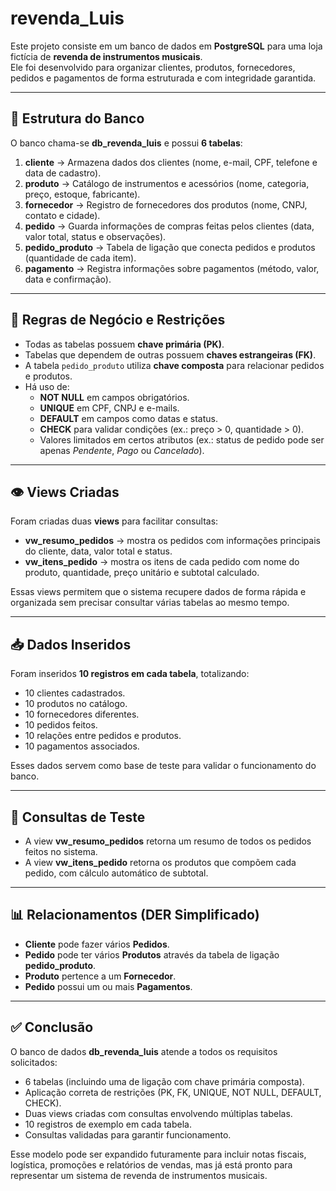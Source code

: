 # revenda_Luis

Este projeto consiste em um banco de dados em **PostgreSQL** para uma loja fictícia de **revenda de instrumentos musicais**.  
Ele foi desenvolvido para organizar clientes, produtos, fornecedores, pedidos e pagamentos de forma estruturada e com integridade garantida.

---

## 📑 Estrutura do Banco

O banco chama-se **db_revenda_luis** e possui **6 tabelas**:

1. **cliente** → Armazena dados dos clientes (nome, e-mail, CPF, telefone e data de cadastro).  
2. **produto** → Catálogo de instrumentos e acessórios (nome, categoria, preço, estoque, fabricante).  
3. **fornecedor** → Registro de fornecedores dos produtos (nome, CNPJ, contato e cidade).  
4. **pedido** → Guarda informações de compras feitas pelos clientes (data, valor total, status e observações).  
5. **pedido_produto** → Tabela de ligação que conecta pedidos e produtos (quantidade de cada item).  
6. **pagamento** → Registra informações sobre pagamentos (método, valor, data e confirmação).

---

## 🔑 Regras de Negócio e Restrições

- Todas as tabelas possuem **chave primária (PK)**.  
- Tabelas que dependem de outras possuem **chaves estrangeiras (FK)**.  
- A tabela `pedido_produto` utiliza **chave composta** para relacionar pedidos e produtos.  
- Há uso de:
  - **NOT NULL** em campos obrigatórios.  
  - **UNIQUE** em CPF, CNPJ e e-mails.  
  - **DEFAULT** em campos como datas e status.  
  - **CHECK** para validar condições (ex.: preço > 0, quantidade > 0).  
  - Valores limitados em certos atributos (ex.: status de pedido pode ser apenas *Pendente*, *Pago* ou *Cancelado*).  

---

## 👁️ Views Criadas

Foram criadas duas **views** para facilitar consultas:

- **vw_resumo_pedidos** → mostra os pedidos com informações principais do cliente, data, valor total e status.  
- **vw_itens_pedido** → mostra os itens de cada pedido com nome do produto, quantidade, preço unitário e subtotal calculado.  

Essas views permitem que o sistema recupere dados de forma rápida e organizada sem precisar consultar várias tabelas ao mesmo tempo.

---

## 📥 Dados Inseridos

Foram inseridos **10 registros em cada tabela**, totalizando:  
- 10 clientes cadastrados.  
- 10 produtos no catálogo.  
- 10 fornecedores diferentes.  
- 10 pedidos feitos.  
- 10 relações entre pedidos e produtos.  
- 10 pagamentos associados.  

Esses dados servem como base de teste para validar o funcionamento do banco.

---

## 🔎 Consultas de Teste

- A view **vw_resumo_pedidos** retorna um resumo de todos os pedidos feitos no sistema.  
- A view **vw_itens_pedido** retorna os produtos que compõem cada pedido, com cálculo automático de subtotal.  

---

## 📊 Relacionamentos (DER Simplificado)

- **Cliente** pode fazer vários **Pedidos**.  
- **Pedido** pode ter vários **Produtos** através da tabela de ligação **pedido_produto**.  
- **Produto** pertence a um **Fornecedor**.  
- **Pedido** possui um ou mais **Pagamentos**.  

---

## ✅ Conclusão

O banco de dados **db_revenda_luis** atende a todos os requisitos solicitados:  
- 6 tabelas (incluindo uma de ligação com chave primária composta).  
- Aplicação correta de restrições (PK, FK, UNIQUE, NOT NULL, DEFAULT, CHECK).  
- Duas views criadas com consultas envolvendo múltiplas tabelas.  
- 10 registros de exemplo em cada tabela.  
- Consultas validadas para garantir funcionamento.  

Esse modelo pode ser expandido futuramente para incluir notas fiscais, logística, promoções e relatórios de vendas, mas já está pronto para representar um sistema de revenda de instrumentos musicais.
